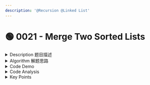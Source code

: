 ```yaml
---
description: '@Recursion @Linked List'
---
```


# 🟢 0021 - Merge Two Sorted Lists

<details>

<summary>Description 题目描述 </summary>

You are given the heads of <mark style="color:yellow;">two sorted linked lists</mark> `list1` and `list2`.

Merge the two lists into <mark style="color:yellow;">one</mark> <mark style="color:yellow;"></mark><mark style="color:yellow;">**sorted**</mark> <mark style="color:yellow;"></mark><mark style="color:yellow;">list.</mark> The list should be made by splicing together the nodes of the first two lists.

Return _the head of the merged linked list_.

Example :tada:

```
Input: 1->2->4->5, 1->3->4
Output: 1->1->2->3->4->4->5
```

</details>

<details>

<summary>Algorithm 解题思路 </summary>

题目大意：merge two sorted linked list into one sorted linked list

![](<../../.gitbook/assets/Screenshot 2023-10-12 at 8.48.18 PM.png>)

![](<../../.gitbook/assets/Screenshot 2023-10-12 at 8.49.10 PM.png>)

![](<../../.gitbook/assets/Screenshot 2023-10-12 at 8.52.19 PM.png>)

Algorithm:  find the smallest node, and **merge the rest of the linked list and attach to the smallest node**(recursive)

1. Compare the head of list1 and list2 find which head is the smaller
2. Assign the returned list's head = smallest head node we first found in the two list
3. Merge the remaining two list together, and attach the **merged** linked list to the head
4. Base Case: if either list 1 or list 2 is null, we no longer need to traverse the another linked list => the result head is the another linked list which is not null yet =>  back to the start of the solution and add the base case

</details>

<details>

<summary>Code Demo </summary>

注意：

1. `list1 = [1, 2, 4]`
   1. <mark style="color:yellow;">list1 = head node</mark>  In the context of a singly linked list, <mark style="background-color:yellow;">**list1 would be a reference to the head node of the list.**</mark>
   2.  &#x20;<mark style="color:yellow;">list1.val = 1</mark>  When you say list1.val, it will return the value of the HEAD node.

       <mark style="background-color:yellow;">=> 题目给的是node, node.val是这个node的value, 但是list.val指的是head node的value</mark>
2. 一开始觉得recursion很复杂，但是看了这个的讲解，感觉似乎又没有那么复杂

```java
/**
 * Definition for singly-linked list.
 * public class ListNode {
 *     int val;
 *     ListNode next;
 *     ListNode() {}
 *     ListNode(int val) { this.val = val; }
 *     ListNode(int val, ListNode next) { this.val = val; this.next = next; }
 * }
 */
class Solution {
    public ListNode mergeTwoLists(ListNode list1, ListNode list2) {
        // base case: if either of the list is null
        // stop interate the another non-null linked list and that is the result
        if (list1 == null) { return list2; }
        if (list2 == null) { return list1; }
        
        // 1. initiate the result merged linked list head
        ListNode resultHead;
        // 2. find the smaller head node between two linekd list
        // assign the result head to the smaller head node we found
        // move the founded list backwards
        if ( list1.val < list2.val) {
            resultHead = list1; // list1 = head node of list1
            list1 = list1.next;
        } else {
            resultHead = list2;
            list2 = list2.next;
        }
        // 3. merge the remaining two linked list together
        // attach the merged list to the resultHead
        resultHead.next = mergeTwoLists(list1, list2);
        // 4. return the resultHead node
        return resultHead
    }
}
```

</details>

<details>

<summary>Code Analysis</summary>



**Complexity Analysis**

*   Time complexity : $$O(n+m)$$

    Because each recursive call increments the pointer to `l1` or `l2` by one (approaching the dangling `null` at the end of each list), there will be exactly one call to `mergeTwoLists` per element in each list. Therefore, the time complexity is linear in the combined size of the lists.
*   Space complexity : $$O(n+m)$$

    The first call to `mergeTwoLists` does not return until the ends of both `l1` and `l2` have been reached, so $$n+m$$ stack frames consume $$O(n+m)$$

    &#x20;space.



</details>

<details>

<summary>Key Points</summary>

1.  `list1 = [1, 2, 4]`

    1. <mark style="color:yellow;">list1 = head node</mark>  In the context of a singly linked list, <mark style="background-color:yellow;">**list1 would be a reference to the head node of the list.**</mark>
    2. <mark style="color:yellow;">list1.val = 1</mark>  When you say list1.val, it will return the value of the HEAD node.

    <mark style="background-color:yellow;">=> 题目给的是node, node.val是这个node的value, 但是list.val指的是head node的value</mark>

<!---->

2. 就找第一步的algorithm
3. 找准base case

</details>
